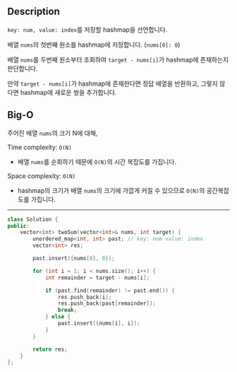 ## Description

`key: num, value: index`를 저장할 hashmap을 선언합니다.

배열 `nums`의 첫번째 원소를 hashmap에 저장합니다. (`nums[0]: 0`)

배열 `nums`를 두번째 원소부터 조회하여 `target - nums[i]`가 hashmap에 존재하는지 판단합니다.

만약 `target - nums[i]`가 hashmap에 존재한다면 정답 배열을 반환하고, 그렇지 않다면 hashmap에 새로운 쌍을 추가합니다.

## Big-O

주어진 배열 `nums`의 크기 N에 대해,

Time complexity: `O(N)`

- 배열 `nums`를 순회하기 때문에 `O(N)`의 시간 복잡도를 가집니다.

Space complexity: `O(N)`

- hashmap의 크기가 배열 `nums`의 크기에 가깝게 커질 수 있으므로 `O(N)`의 공간복잡도를 가집니다.

---

```cpp
class Solution {
public:
    vector<int> twoSum(vector<int>& nums, int target) {
        unordered_map<int, int> past; // key: num value: index
        vector<int> res;

        past.insert({nums[0], 0});

        for (int i = 1; i < nums.size(); i++) {
            int remainder = target - nums[i];

            if (past.find(remainder) != past.end()) {
                res.push_back(i);
                res.push_back(past[remainder]);
                break;
            } else {
                past.insert({nums[i], i});
            }
        }

        return res;
    }
};
```

